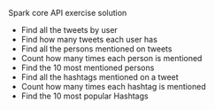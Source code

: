 Spark core API exercise solution

- Find all the tweets by user
- Find how many tweets each user has
- Find all the persons mentioned on tweets
- Count how many times each person is mentioned
- Find the 10 most mentioned persons
- Find all the hashtags mentioned on a tweet
- Count how many times each hashtag is mentioned
- Find the 10 most popular Hashtags